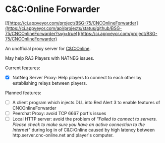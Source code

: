 # C&C:Online Forwarder
[![https://ci.appveyor.com/project/BSG-75/CNCOnlineForwarder](https://ci.appveyor.com/api/projects/status/github/BSG-75/CNCOnlineForwarder?svg=true)](https://ci.appveyor.com/project/BSG-75/CNCOnlineForwarder)

An unofficial proxy server for [C&amp;C:Online](https://cnc-online.net).

May help RA3 Players with NATNEG issues.

Current features:
- [x] NatNeg Server Proxy: Help players to connect to each other by establishing relays between players.

Planned features:
- [ ] A client program which injects DLL into Red Alert 3 to enable features of CNCOnlineForwarder
- [ ] Peerchat Proxy: avoid TCP 6667 port's issues
- [ ] Local HTTP server: avoid the problem of _"Failed to connect to servers. Please check to make sure you have an active connection to the Internet"_ during log in of C&C:Online caused by high latency between http.server.cnc-online.net and player's computer.